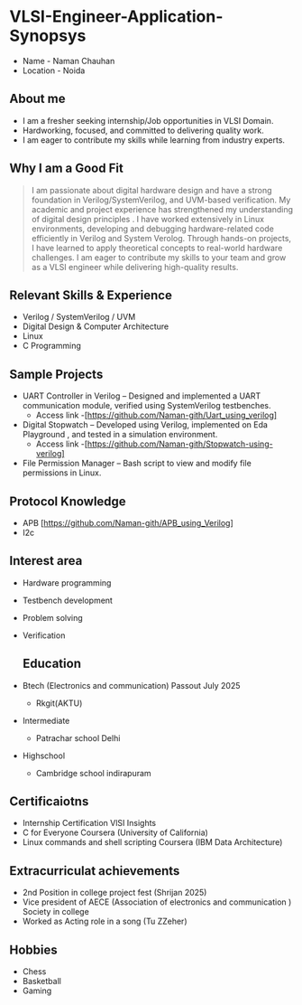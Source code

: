 # VLSI-Engineer-Application-Synopsys
 - Name - Naman Chauhan
 - Location - Noida

## About me
- I am a fresher seeking internship/Job opportunities in VLSI Domain.
- Hardworking, focused, and committed to delivering quality work. 
- I am eager to contribute my skills while learning from industry experts.
 
## Why I am a Good Fit
> I am passionate about digital hardware design and have a strong foundation in Verilog/SystemVerilog, and UVM-based verification.
> My academic and project experience has strengthened my understanding of digital design principles .
> I have worked extensively in Linux environments, developing and debugging hardware-related code efficiently in Verilog and System Verolog.
> Through hands-on projects, I have learned to apply theoretical concepts to real-world hardware challenges.
>  I am eager to contribute my skills to your team and grow as a VLSI engineer while delivering high-quality results.

## Relevant Skills & Experience
- Verilog / SystemVerilog / UVM
- Digital Design & Computer Architecture
- Linux
- C Programming

## Sample Projects
- UART Controller in Verilog – Designed and implemented a UART communication module, verified using SystemVerilog testbenches.
  - Access link -[https://github.com/Naman-gith/Uart_using_verilog]
- Digital Stopwatch – Developed using Verilog, implemented on Eda Playground , and tested in a simulation environment.
  - Access link -[https://github.com/Naman-gith/Stopwatch-using-verilog]
- File Permission Manager – Bash script to view and modify file permissions in Linux.

## Protocol Knowledge
- APB [https://github.com/Naman-gith/APB_using_Verilog]
- I2c

## Interest area
- Hardware programming
- Testbench development
- Problem solving
- Verification 

  ## Education
- Btech (Electronics and communication) Passout July 2025
  - Rkgit(AKTU) 
- Intermediate
  - Patrachar school Delhi
- Highschool
  - Cambridge school indirapuram

 ## Certificaiotns 
 - Internship Certification VlSI Insights
 - C for Everyone Coursera (University of California)
 - Linux commands and shell scripting Coursera (IBM Data Architecture)
   
## Extracurriculat achievements
 - 2nd Position in college project fest (Shrijan 2025)
 - Vice president of AECE (Association of electronics and communication ) Society in college
 - Worked as Acting role in a song (Tu ZZeher)
  
## Hobbies
- Chess
- Basketball
- Gaming

